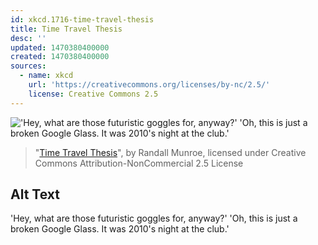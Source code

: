 ```yaml
---
id: xkcd.1716-time-travel-thesis
title: Time Travel Thesis
desc: ''
updated: 1470380400000
created: 1470380400000
sources:
  - name: xkcd
    url: 'https://creativecommons.org/licenses/by-nc/2.5/'
    license: Creative Commons 2.5
---
```

!['Hey, what are those futuristic goggles for, anyway?' 'Oh, this is just a broken Google Glass. It was 2010's night at the club.'](https://imgs.xkcd.com/comics/time_travel_thesis.png)
> "[Time Travel Thesis](https://xkcd.com/1716/)", by Randall Munroe, licensed under Creative Commons Attribution-NonCommercial 2.5 License

## Alt Text
'Hey, what are those futuristic goggles for, anyway?' 'Oh, this is just a broken Google Glass. It was 2010's night at the club.'

